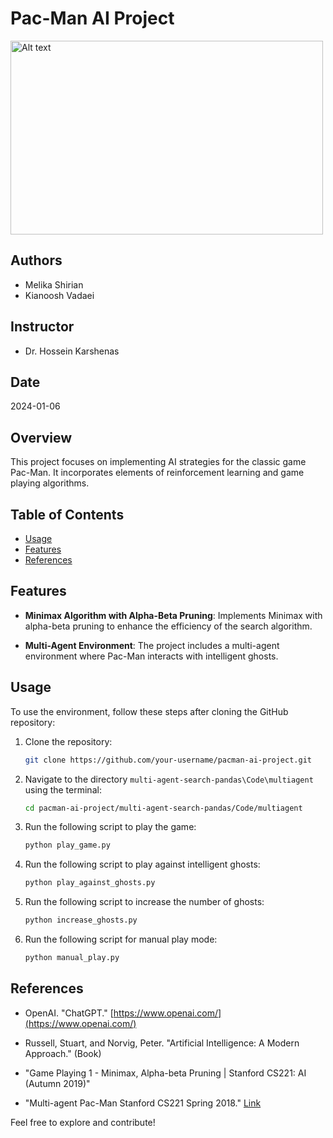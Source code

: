 # Pac-Man AI Project

<img src="https://s31.picofile.com/file/8471267534/Screenshot_2024_01_06_203333.png" alt="Alt text" width="500" height="310">

## Authors

- Melika Shirian
- Kianoosh Vadaei

## Instructor

- Dr. Hossein Karshenas

## Date

2024-01-06

## Overview

This project focuses on implementing AI strategies for the classic game Pac-Man. It incorporates elements of reinforcement learning and game playing algorithms.

## Table of Contents

- [Usage](#usage)
- [Features](#Features)
- [References](#References)

## Features

- **Minimax Algorithm with Alpha-Beta Pruning**: Implements Minimax with alpha-beta pruning to enhance the efficiency of the search algorithm.

- **Multi-Agent Environment**: The project includes a multi-agent environment where Pac-Man interacts with intelligent ghosts.

## Usage

To use the environment, follow these steps after cloning the GitHub repository:

1. Clone the repository:

    ```bash
    git clone https://github.com/your-username/pacman-ai-project.git
    ```

2. Navigate to the directory `multi-agent-search-pandas\Code\multiagent` using the terminal:

    ```bash
    cd pacman-ai-project/multi-agent-search-pandas/Code/multiagent
    ```

3. Run the following script to play the game:

    ```bash
    python play_game.py
    ```

4. Run the following script to play against intelligent ghosts:

    ```bash
    python play_against_ghosts.py
    ```

5. Run the following script to increase the number of ghosts:

    ```bash
    python increase_ghosts.py
    ```

6. Run the following script for manual play mode:

    ```bash
    python manual_play.py
    ```

## References

- OpenAI. "ChatGPT." [https://www.openai.com/](https://www.openai.com/)

- Russell, Stuart, and Norvig, Peter. "Artificial Intelligence: A Modern Approach." (Book)

- "Game Playing 1 - Minimax, Alpha-beta Pruning | Stanford CS221: AI (Autumn 2019)"

- "Multi-agent Pac-Man Stanford CS221 Spring 2018." [Link](https://web.stanford.edu/class/archive/cs/cs221/cs221.1186/assignments/pacman/index.html)

Feel free to explore and contribute!

